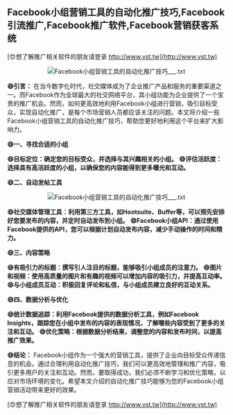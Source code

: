 ## **Facebook小组营销工具的自动化推广技巧,Facebook引流推广,Facebook推广软件,Facebook营销获客系统**

[😍想了解推广相关软件的朋友请登录 http://www.vst.tw](http://www.vst.tw)

 <center><img src="https://vst.tw/MP4/tuiguang/png/4.png" alt="Facebook小组营销工具的自动化推广技巧___.txt"></center>

**😄引言：**
在当今数字化时代，社交媒体成为了企业推广产品和服务的重要渠道之一。而Facebook作为全球最大的社交网络平台，其小组功能为企业提供了一个宝贵的推广机会。然而，如何更高效地利用Facebook小组进行营销，吸引目标受众，实现自动化推广，是每个市场营销人员都应该关注的问题。本文将介绍一些Facebook小组营销工具的自动化推广技巧，帮助您更好地利用这个平台来扩大影响力。

**😄一、寻找合适的小组**

**😄目标定位：确定您的目标受众，并选择与其兴趣相关的小组。**
**😄评估活跃度：选择具有高活跃度的小组，以确保您的内容能得到更多曝光和互动。**

**😄二、自动发帖工具**

 <center><img src="https://vst.tw/MP4/tuiguang/png/1.png" alt="Facebook小组营销工具的自动化推广技巧___.txt"></center>

**😄社交媒体管理工具：利用第三方工具，如Hootsuite、Buffer等，可以预先安排好您要发布的内容，并定时自动发布到小组。**
**😄Facebook小组API：通过使用Facebook提供的API，您可以根据计划自动发布内容，减少手动操作的时间和精力。**

**😄三、内容策略**

**😄有吸引力的标题：撰写引人注目的标题，能够吸引小组成员的注意力。**
**😄图片和视频：使用高质量的图片和有趣的视频可以增加内容的吸引力，并提高互动率。**
**😄与小组成员互动：积极回复评论和私信，与小组成员建立良好的互动关系。**

**😄四、数据分析与优化**

**😄统计数据追踪：利用Facebook提供的数据分析工具，例如Facebook Insights，跟踪您在小组中发布的内容的表现情况，了解哪些内容受到了更多的关注和互动。**
**😄优化策略：根据数据分析结果，调整您的内容和发布时间，以提高推广效果。**

**😄结论：**
Facebook小组作为一个强大的营销工具，提供了企业向目标受众传递信息的机会。通过合理利用自动化推广技巧，我们可以更高效地管理和推广内容，吸引更多用户的关注和互动。然而，要取得成功，我们必须不断学习和优化策略，以应对市场环境的变化。希望本文介绍的自动化推广技巧能够为您的Facebook小组营销活动带来更好的效果。

[😍想了解推广相关软件的朋友请登录 http://www.vst.tw](http://www.vst.tw)



